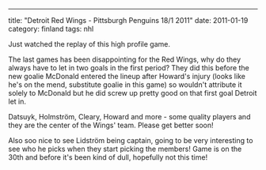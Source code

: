 ---
title: "Detroit Red Wings - Pittsburgh Penguins 18/1 2011"
date: 2011-01-19
category: finland
tags: nhl

Just watched the replay of this high profile game.

The last games has been disappointing for the Red Wings, why do they always have to let in two goals in the first period? They did this before the new goalie McDonald entered the lineup after Howard's injury (looks like he's on the mend, substitute goalie in this game) so wouldn't attribute it solely to McDonald but he did screw up pretty good on that first goal Detroit let in.

Datsuyk, Holmström, Cleary, Howard and more - some quality players and they are the center of the Wings' team. Please get better soon!

Also soo nice to see Lidström being captain, going to be very interesting to see who he picks when they start picking the members! Game is on the 30th and before it's been kind of dull, hopefully not this time!
